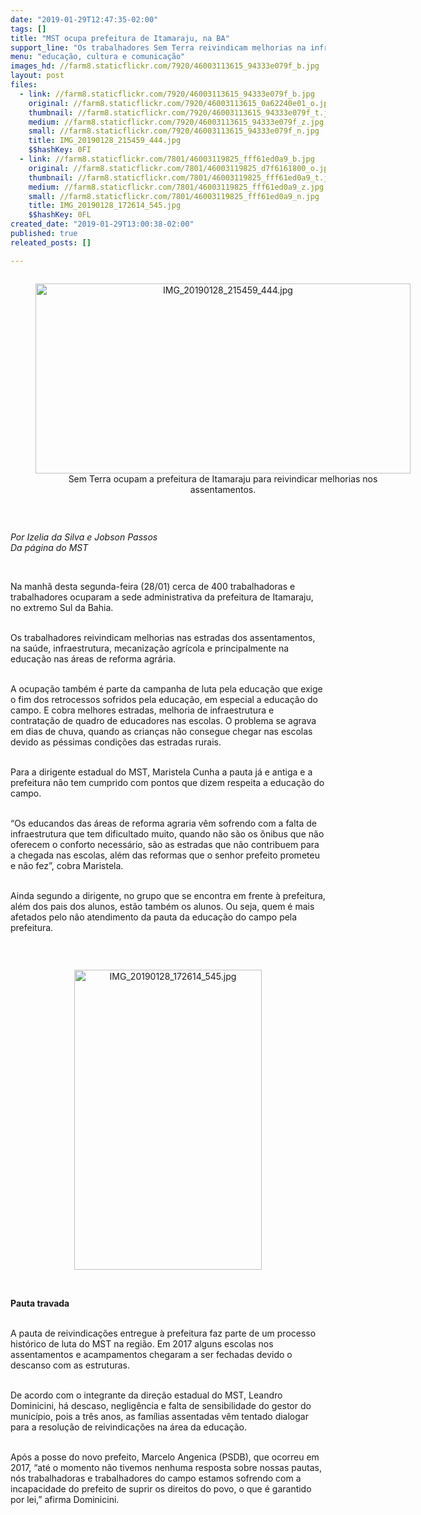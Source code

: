 ```yaml
---
date: "2019-01-29T12:47:35-02:00"
tags: []
title: "MST ocupa prefeitura de Itamaraju, na BA"
support_line: "Os trabalhadores Sem Terra reivindicam melhorias na infraestrutura, saúde, produção e principalmente, na educação nos assentamentos e acampamentos da região"
menu: "educação, cultura e comunicação"
images_hd: //farm8.staticflickr.com/7920/46003113615_94333e079f_b.jpg
layout: post
files:
  - link: //farm8.staticflickr.com/7920/46003113615_94333e079f_b.jpg
    original: //farm8.staticflickr.com/7920/46003113615_0a62240e01_o.jpg
    thumbnail: //farm8.staticflickr.com/7920/46003113615_94333e079f_t.jpg
    medium: //farm8.staticflickr.com/7920/46003113615_94333e079f_z.jpg
    small: //farm8.staticflickr.com/7920/46003113615_94333e079f_n.jpg
    title: IMG_20190128_215459_444.jpg
    $$hashKey: 0FI
  - link: //farm8.staticflickr.com/7801/46003119825_fff61ed0a9_b.jpg
    original: //farm8.staticflickr.com/7801/46003119825_d7f6161800_o.jpg
    thumbnail: //farm8.staticflickr.com/7801/46003119825_fff61ed0a9_t.jpg
    medium: //farm8.staticflickr.com/7801/46003119825_fff61ed0a9_z.jpg
    small: //farm8.staticflickr.com/7801/46003119825_fff61ed0a9_n.jpg
    title: IMG_20190128_172614_545.jpg
    $$hashKey: 0FL
created_date: "2019-01-29T13:00:38-02:00"
published: true
releated_posts: []

---
```

<div style="text-align:center">
<figure class="image" style="display:inline-block"><img alt="IMG_20190128_215459_444.jpg" height="304" src="//farm8.staticflickr.com/7920/46003113615_94333e079f_b.jpg" width="600" />
<figcaption>Sem Terra ocupam a prefeitura de Itamaraju para reivindicar melhorias nos assentamentos.</figcaption>
</figure>
</div>

<p>&nbsp;</p>

<p><em>Por Izelia da Silva e Jobson Passos&nbsp;<br />
Da p&aacute;gina do MST</em></p>

<p>&nbsp;</p>

<p>Na manh&atilde; desta segunda-feira (28/01) cerca de 400 trabalhadoras e trabalhadores ocuparam a sede administrativa da prefeitura de Itamaraju, no extremo Sul da Bahia.</p>

<p><br />
Os trabalhadores reivindicam melhorias nas estradas dos assentamentos, na sa&uacute;de, infraestrutura, mecaniza&ccedil;&atilde;o agr&iacute;cola e principalmente na educa&ccedil;&atilde;o nas &aacute;reas de reforma agr&aacute;ria.</p>

<p><br />
A ocupa&ccedil;&atilde;o tamb&eacute;m &eacute; parte da campanha de luta pela educa&ccedil;&atilde;o que exige o fim dos retrocessos sofridos pela educa&ccedil;&atilde;o, em especial a educa&ccedil;&atilde;o do campo. E cobra melhores estradas, melhoria de infraestrutura e contrata&ccedil;&atilde;o de quadro de educadores nas escolas. O problema se agrava em dias de chuva, quando as crian&ccedil;as n&atilde;o consegue chegar nas escolas devido as p&eacute;ssimas condi&ccedil;&otilde;es das estradas rurais.</p>

<p><br />
Para a dirigente estadual do MST, Maristela Cunha a pauta j&aacute; e antiga e a prefeitura n&atilde;o tem cumprido com pontos que dizem respeita a educa&ccedil;&atilde;o do campo.&nbsp;</p>

<p><br />
&ldquo;Os educandos das &aacute;reas de reforma agraria v&ecirc;m sofrendo com a falta de infraestrutura que tem dificultado muito, quando n&atilde;o s&atilde;o os &ocirc;nibus que n&atilde;o oferecem o conforto necess&aacute;rio, s&atilde;o as estradas que n&atilde;o contribuem para a chegada nas escolas, al&eacute;m das reformas que o senhor prefeito prometeu e n&atilde;o fez&rdquo;, cobra Maristela.</p>

<p><br />
Ainda segundo a dirigente, no grupo que se encontra em frente &agrave; prefeitura, al&eacute;m dos pais dos alunos, est&atilde;o tamb&eacute;m os alunos. Ou seja, quem &eacute; mais afetados pelo n&atilde;o atendimento da pauta da educa&ccedil;&atilde;o do campo pela prefeitura.</p>

<p>&nbsp;</p>

<div style="text-align:center">
<figure class="image" style="display:inline-block"><img alt="IMG_20190128_172614_545.jpg" height="480" src="//farm8.staticflickr.com/7801/46003119825_fff61ed0a9_b.jpg" width="300" />
<figcaption></figcaption>
</figure>
</div>

<p><br />
<strong>Pauta travada</strong></p>

<p><br />
A pauta de reivindica&ccedil;&otilde;es entregue &agrave; prefeitura faz parte de um processo hist&oacute;rico de luta do MST na regi&atilde;o. Em 2017 alguns escolas nos assentamentos e acampamentos chegaram a ser fechadas devido o descanso com as estruturas.</p>

<p><br />
De acordo com o integrante da dire&ccedil;&atilde;o estadual do MST, Leandro Dominicini, h&aacute; descaso, neglig&ecirc;ncia e falta de sensibilidade do gestor do munic&iacute;pio, pois a tr&ecirc;s anos, as fam&iacute;lias assentadas v&ecirc;m tentado dialogar para a resolu&ccedil;&atilde;o de reivindica&ccedil;&otilde;es na &aacute;rea da educa&ccedil;&atilde;o.</p>

<p><br />
Ap&oacute;s a posse do novo prefeito, Marcelo Angenica (PSDB), que ocorreu em 2017, &ldquo;at&eacute; o momento n&atilde;o tivemos nenhuma resposta sobre nossas pautas, n&oacute;s trabalhadoras e trabalhadores do campo estamos sofrendo com a incapacidade do prefeito de suprir os direitos do povo, o que &eacute; garantido por lei,&rdquo; afirma Dominicini.</p>

<p>&nbsp;</p>
